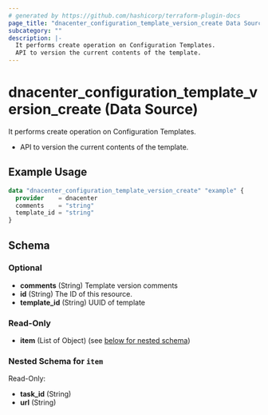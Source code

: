 ```yaml
---
# generated by https://github.com/hashicorp/terraform-plugin-docs
page_title: "dnacenter_configuration_template_version_create Data Source - terraform-provider-dnacenter"
subcategory: ""
description: |-
  It performs create operation on Configuration Templates.
  API to version the current contents of the template.
---
```


# dnacenter_configuration_template_version_create (Data Source)

It performs create operation on Configuration Templates.

- API to version the current contents of the template.

## Example Usage

```terraform
data "dnacenter_configuration_template_version_create" "example" {
  provider    = dnacenter
  comments    = "string"
  template_id = "string"
}
```

<!-- schema generated by tfplugindocs -->
## Schema

### Optional

- **comments** (String) Template version comments
- **id** (String) The ID of this resource.
- **template_id** (String) UUID of template

### Read-Only

- **item** (List of Object) (see [below for nested schema](#nestedatt--item))

<a id="nestedatt--item"></a>
### Nested Schema for `item`

Read-Only:

- **task_id** (String)
- **url** (String)


